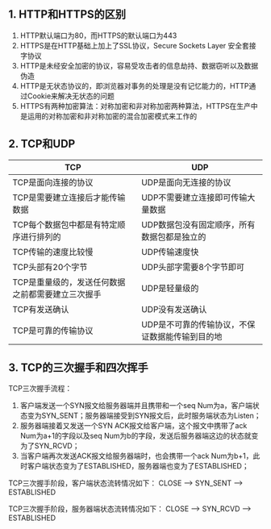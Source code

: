## 1. HTTP和HTTPS的区别

1. HTTP默认端口为80，而HTTPS的默认端口为443
2. HTTPS是在HTTP基础上加上了SSL协议，Secure Sockets Layer 安全套接字协议
3. HTTP是未经安全加密的协议，容易受攻击者的信息劫持、数据窃听以及数据伪造
4. HTTP是无状态协议的，即浏览器对事务的处理是没有记忆能力的，HTTP通过Cookie来解决无状态的问题
5. HTTPS有两种加密算法：对称加密和非对称加密两种算法，HTTPS在生产中是运用的对称加密和非对称加密的混合加密模式来工作的

## 2. TCP和UDP

|  TCP   | UDP  |
|  ----  | ----  |
| TCP是面向连接的协议  | UDP是面向无连接的协议 |
| TCP是需要建立连接后才能传输数据  | UDP不需要建立连接即可传输大量数据 |
| TCP每个数据包中都是有特定顺序进行排列的  | UDP数据包没有固定顺序，所有数据包都是独立的 |
| TCP传输的速度比较慢  | UDP传输速度快 |
| TCP头部有20个字节  | UDP头部字需要8个字节即可 |
| TCP是重量级的，发送任何数据之前都需要建立三次握手  | UDP是轻量级的 |
| TCP有发送确认  | UDP没有发送确认 |
| TCP是可靠的传输协议  | UDP是不可靠的传输协议，不保证数据能传输到目的地 |

## 3. TCP的三次握手和四次挥手

TCP三次握手流程：

1. 客户端发送一个SYN报文给服务器端并且携带和一个seq Num为a，客户端状态变为SYN_SENT；服务器端接受到SYN报文后，此时服务端状态为Listen；
2. 服务器端接着又发送一个SYN ACK报文给客户端，这个报文中携带了ack Num为a+1的字段以及seq Num为b的字段，发送后服务器端这边的状态就变为了SYN_RCVD；
3. 当客户端再次发送ACK报文给服务器端时，也会携带一个ack Num为b+1，此时客户端状态变为了ESTABLISHED，服务器端也变为了ESTABLISHED；

TCP三次握手阶段，客户端状态流转情况如下：
CLOSE ——> SYN_SENT ——> ESTABLISHED

TCP三次握手阶段，服务器端状态流转情况如下：
CLOSE ——> SYN_RCVD ——> ESTABLISHED




